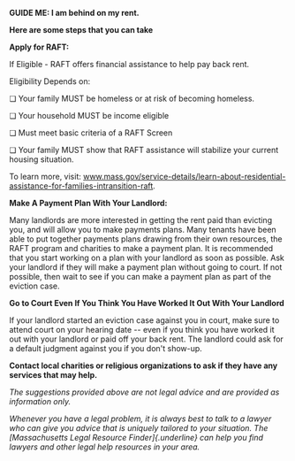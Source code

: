 **GUIDE ME: I am behind on my rent.**

**Here are some steps that you can take**

**Apply for RAFT:**

If Eligible - RAFT offers financial assistance to help pay back rent.

Eligibility Depends on:

❏ Your family MUST be homeless or at risk of becoming homeless.

❏ Your household MUST be income eligible

❏ Must meet basic criteria of a RAFT Screen

❏ Your family MUST show that RAFT assistance will stabilize your current
housing situation.

To learn more, visit:
www.mass.gov/service-details/learn-about-residential-assistance-for-families-intransition-raft.

**Make A Payment Plan With Your Landlord:**

Many landlords are more interested in getting the rent paid than
evicting you, and will allow you to make payments plans. Many tenants
have been able to put together payments plans drawing from their own
resources, the RAFT program and charities to make a payment plan. It is
recommended that you start working on a plan with your landlord as soon
as possible. Ask your landlord if they will make a payment plan without
going to court. If not possible, then wait to see if you can make a
payment plan as part of the eviction case.

**Go to Court Even If You Think You Have Worked It Out With Your
Landlord**

If your landlord started an eviction case against you in court, make
sure to attend court on your hearing date -- even if you think you have
worked it out with your landlord or paid off your back rent. The
landlord could ask for a default judgment against you if you don't
show-up.

**Contact local charities or religious organizations to ask if they have
any services that may help.**

*The suggestions provided above are not legal advice and are provided as
information only.*

*Whenever you have a legal problem, it is always best to talk to a
lawyer who can give you advice that is uniquely tailored to your
situation. The [Massachusetts Legal Resource Finder]{.underline} can
help you find lawyers and other legal help resources in your area.*
